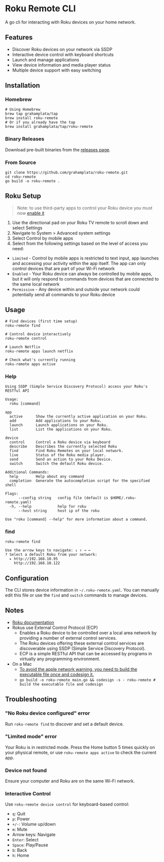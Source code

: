 # Roku Remote CLI

A go cli for interacting with Roku devices on your home network.

## Features
- Discover Roku devices on your network via SSDP
- Interactive device control with keyboard shortcuts
- Launch and manage applications
- View device information and media player status
- Multiple device support with easy switching

## Installation

### Homebrew
```shell
# Using Homebrew
brew tap grahamplata/tap
brew install roku-remote
# Or if you already have the tap
brew install grahamplata/tap/roku-remote
```

### Binary Releases
Download pre-built binaries from the [releases page](https://github.com/grahamplata/roku-remote/releases).

### From Source
```shell
git clone https://github.com/grahamplata/roku-remote.git
cd roku-remote
go build -o roku-remote .
```

## Roku Setup

> Note: to use third-party apps to control your Roku device you must now [enable it](https://support.roku.com/en-gb/article/217288467#section-2)

1. Use the directional pad on your Roku TV remote to scroll down and select Settings
2. Navigate to System > Advanced system settings
3. Select Control by mobile apps
4. Select from the following settings based on the level of access you need:
  - `Limited` - Control by mobile apps is restricted to text input, app launches and accessing your activity within the app itself. The app can only control devices that are part of your Wi-Fi network
  - `Enabled` - Your Roku device can always be controlled by mobile apps, but it will only respond to commands from devices that are connected to the same local network
  - `Permissive` - Any device within and outside your network could potentially send all commands to your Roku device

## Usage

```shell
# Find devices (first time setup)
roku-remote find

# Control device interactively
roku-remote control

# Launch Netflix
roku-remote apps launch netflix

# Check what's currently running
roku-remote apps active
```

### Help

```shell
Using SSDP (Simple Service Discovery Protocol) access your Roku's RESTful API

Usage:
  roku [command]

app
  active      Show the currently active application on your Roku.
  add         Add applications to your Roku.
  launch      Launch applications on your Roku.
  list        List the applications on your Roku.

device
  control     Control a Roku device via keyboard
  describe    Describes the currently selected Roku
  find        Find Roku Remotes on your local network.
  live        Status of the Roku media player.
  send        Send an action to your Roku Device.
  switch      Switch the default Roku device.

Additional Commands:
  help        Help about any command
  completion  Generate the autocompletion script for the specified shell

Flags:
      --config string   config file (default is $HOME/.roku-remote.yaml)
  -h, --help            help for roku
      --host string     host ip of the roku

Use "roku [command] --help" for more information about a command.
```

### find

```shell
roku-remote find

Use the arrow keys to navigate: ↓ ↑ → ←
? Select a default Roku from your network:
  ▸ http://192.168.10.95
    http://192.168.10.122
```

## Configuration
The CLI stores device information in `~/.roku-remote.yaml`. You can manually edit this file or use the `find` and `switch` commands to manage devices.

## Notes

- [Roku documentation](https://developer.roku.com/docs/developer-program/debugging/external-control-api.md)
- Rokus use External Control Protocol (ECP)
  - Enables a Roku device to be controlled over a local area network by providing a number of external control services.
  - The Roku devices offering these external control services are discoverable using SSDP (Simple Service Discovery Protocol).
  - ECP is a simple RESTful API that can be accessed by programs in virtually any programming environment.
- On a Mac
  - [To avoid the apple network warning, you need to build the executable file once and codesign it.](https://apple.stackexchange.com/a/393721)
  - `go build -o roku-remote main.go && codesign -s - roku-remote # build the executable file and codesign`

## Troubleshooting

### "No Roku device configured" error
Run `roku-remote find` to discover and set a default device.

### "Limited mode" error
Your Roku is in restricted mode. Press the Home button 5 times quickly on your physical remote, or use `roku-remote apps active` to check the current app.

### Device not found
Ensure your computer and Roku are on the same Wi-Fi network.

### Interactive Control
Use `roku-remote device control` for keyboard-based control:

- `q`: Quit
- `p`: Power
- `+/-`: Volume up/down
- `m`: Mute
- Arrow keys: Navigate
- `Enter`: Select
- `Space`: Play/Pause
- `b`: Back
- `h`: Home
